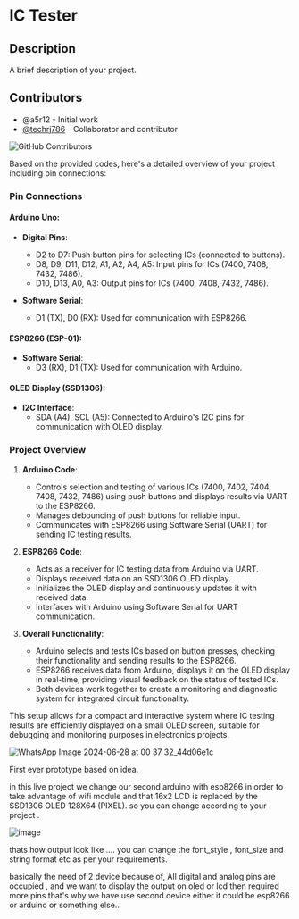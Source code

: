 
# IC Tester

## Description
A brief description of your project.

## Contributors

- @a5r12 - Initial work
- [@techrj786](https://github.com/techrj786) - Collaborator and contributor

![GitHub Contributors](https://img.shields.io/github/contributors/a5r12/IC_TESTER.svg)

Based on the provided codes, here's a detailed overview of your project including pin connections:

### Pin Connections

#### Arduino Uno:
- **Digital Pins**:
  - D2 to D7: Push button pins for selecting ICs (connected to buttons).
  - D8, D9, D11, D12, A1, A2, A4, A5: Input pins for ICs (7400, 7408, 7432, 7486).
  - D10, D13, A0, A3: Output pins for ICs (7400, 7408, 7432, 7486).

- **Software Serial**:
  - D1 (TX), D0 (RX): Used for communication with ESP8266.

#### ESP8266 (ESP-01):
- **Software Serial**:
  - D3 (RX), D1 (TX): Used for communication with Arduino.

#### OLED Display (SSD1306):
- **I2C Interface**:
  - SDA (A4), SCL (A5): Connected to Arduino's I2C pins for communication with OLED display.

### Project Overview
1. **Arduino Code**:
   - Controls selection and testing of various ICs (7400, 7402, 7404, 7408, 7432, 7486) using push buttons and displays results via UART to the ESP8266.
   - Manages debouncing of push buttons for reliable input.
   - Communicates with ESP8266 using Software Serial (UART) for sending IC testing results.
   
2. **ESP8266 Code**:
   - Acts as a receiver for IC testing data from Arduino via UART.
   - Displays received data on an SSD1306 OLED display.
   - Initializes the OLED display and continuously updates it with received data.
   - Interfaces with Arduino using Software Serial for UART communication.

3. **Overall Functionality**:
   - Arduino selects and tests ICs based on button presses, checking their functionality and sending results to the ESP8266.
   - ESP8266 receives data from Arduino, displays it on the OLED display in real-time, providing visual feedback on the status of tested ICs.
   - Both devices work together to create a monitoring and diagnostic system for integrated circuit functionality.

This setup allows for a compact and interactive system where IC testing results are efficiently displayed on a small OLED screen, suitable for debugging and monitoring purposes in electronics projects.

![WhatsApp Image 2024-06-28 at 00 37 32_44d06e1c](https://github.com/a5r12/IC_TESTER/assets/159612830/b3e22952-f6ba-4dbe-9094-f479c47a8d41)


First ever prototype based on idea.

in this live project we change our second arduino with esp8266 in order to take advantage of wifi module and that 16x2 LCD is replaced by the SSD1306 OLED 128X64 (PIXEL). so you can change according to your project .

![image](https://github.com/a5r12/IC_TESTER/assets/159612830/b07d1e09-1889-4a2c-a58b-30af9a3bee92)


thats how output look like ....
you can change the font_style , font_size and string format etc as per your requirements.


basically the need of 2 device because of, All digital and analog pins are occupied , and we want to display the output on oled or lcd then required more pins that's why we have use second device either it could be esp8266 or arduino or something else..




